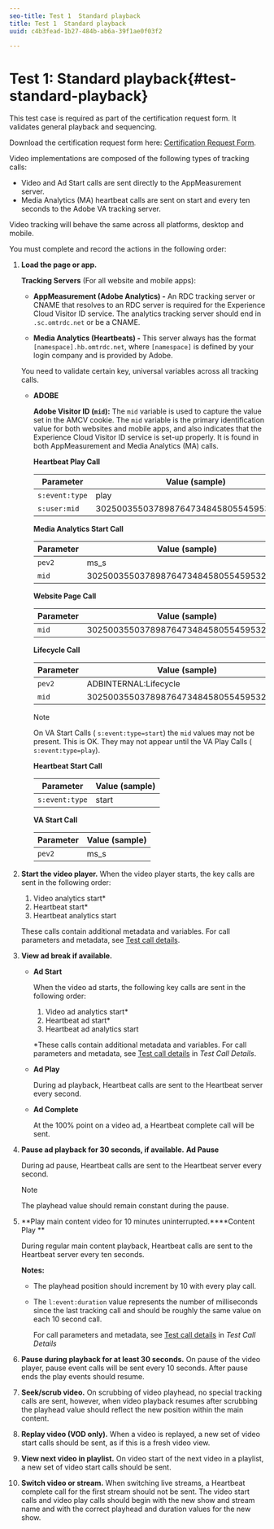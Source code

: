 ```yaml
---
seo-title: Test 1  Standard playback
title: Test 1  Standard playback
uuid: c4b3fead-1b27-484b-ab6a-39f1ae0f03f2

---
```


# Test 1: Standard playback{#test-standard-playback}

This test case is required as part of the certification request form. It validates general playback and sequencing.

Download the certification request form here: [Certification Request Form](cert_req_form_nielsen.docx).

Video implementations are composed of the following types of tracking calls:

* Video and Ad Start calls are sent directly to the AppMeasurement server. 
* Media Analytics (MA) heartbeat calls are sent on start and every ten seconds to the Adobe VA tracking server.

Video tracking will behave the same across all platforms, desktop and mobile.

You must complete and record the actions in the following order:

1. **Load the page or app.**

   **Tracking Servers** (For all website and mobile apps):

   * **AppMeasurement (Adobe Analytics) -** An RDC tracking server or CNAME that resolves to an RDC server is required for the Experience Cloud Visitor ID service. The analytics tracking server should end in `.sc.omtrdc.net` or be a CNAME.     
    

   * **Media Analytics (Heartbeats) -** This server always has the format `[namespace].hb.omtrdc.net`, where `[namespace]` is defined by your login company and is provided by Adobe.

   You need to validate certain key, universal variables across all tracking calls.

   * **ADOBE**

     **Adobe Visitor ID (`mid`):** The `mid` variable is used to capture the value set in the AMCV cookie. The `mid` variable is the primary identification value for both websites and mobile apps, and also indicates that the Experience Cloud Visitor ID service is set-up properly. It is found in both AppMeasurement and Media Analytics (MA) calls.

     **Heartbeat Play Call**

     |  Parameter | Value (sample) |
     |---|---|
     | `s:event:type` | play |
     | `s:user:mid` | 30250035503789876473484580554595324209 |

     **Media Analytics Start Call**

     |  Parameter | Value (sample) |
     |---|---|
     | `pev2` | ms_s |
     | `mid` | 30250035503789876473484580554595324209 |

     **Website Page Call**

     |  Parameter | Value (sample) |
     |---|---|
     | `mid` | 30250035503789876473484580554595324209 |

     **Lifecycle Call**

     |  Parameter | Value (sample) |
     |---|---|
     | `pev2` | ADBINTERNAL:Lifecycle |
     | `mid` | 30250035503789876473484580554595324209 |

     >[!NOTE]
     >
     >On VA Start Calls ( `s:event:type=start`) the `mid` values may not be present. This is OK. They may not appear until the VA Play Calls ( `s:event:type=play`).

     **Heartbeat Start Call**

     |  Parameter | Value (sample) |
     |---|---|
     | `s:event:type` | start |

     **VA Start Call**

     |  Parameter | Value (sample) |
     |---|---|
     | `pev2` | ms_s |

1. **Start the video player.** When the video player starts, the key calls are sent in the following order:

   1. Video analytics start*
   1. Heartbeat start*
   1. Heartbeat analytics start

   These calls contain additional metadata and variables. For call parameters and metadata, see [Test call details](../../sdk-implement/validation/test-call-details.md).

1. **View ad break if available.**

   * **Ad Start**

     When the video ad starts, the following key calls are sent in the following order:

     1. Video ad analytics start*
     1. Heartbeat ad start*
     1. Heartbeat ad analytics start

     *These calls contain additional metadata and variables. For call parameters and metadata, see [Test call details](../../sdk-implement/validation/test-call-details.md#section_wz3_yff_f2b) in *Test Call Details*.

   * **Ad Play**

     During ad playback, Heartbeat calls are sent to the Heartbeat server every second. 
    
   * **Ad Complete**

     At the 100% point on a video ad, a Heartbeat complete call will be sent.

1. **Pause ad playback for 30 seconds, if available.** **Ad Pause**

   During ad pause, Heartbeat calls are sent to the Heartbeat server every second.

   >[!NOTE]
   >
   >The playhead value should remain constant during the pause.

1. **Play main content video for 10 minutes uninterrupted.****Content Play **

   During regular main content playback, Heartbeat calls are sent to the Heartbeat server every ten seconds.

   **Notes:**

    * The playhead position should increment by 10 with every play call.
    * The `l:event:duration` value represents the number of milliseconds since the last tracking call and should be roughly the same value on each 10 second call.

      For call parameters and metadata, see [Test call details](../../sdk-implement/validation/test-call-details.md#section_u1l_1gf_f2b) in *Test Call Details*

1. **Pause during playback for at least 30 seconds.** On pause of the video player, pause event calls will be sent every 10 seconds. After pause ends the play events should resume. 

1. **Seek/scrub video.** On scrubbing of video playhead, no special tracking calls are sent, however, when video playback resumes after scrubbing the playhead value should reflect the new position within the main content. 

1. **Replay video (VOD only).** When a video is replayed, a new set of video start calls should be sent, as if this is a fresh video view. 

1. **View next video in playlist.** On video start of the next video in a playlist, a new set of video start calls should be sent. 

1. **Switch video or stream.** When switching live streams, a Heartbeat complete call for the first stream should not be sent. The video start calls and video play calls should begin with the new show and stream name and with the correct playhead and duration values for the new show.

